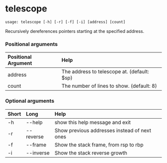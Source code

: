 <!-- THIS PART OF THIS FILE IS AUTOGENERATED. DO NOT MODIFY IT. See scripts/generate-docs.sh -->
# telescope

```text
usage: telescope [-h] [-r] [-f] [-i] [address] [count]

```

Recursively dereferences pointers starting at the specified address.
### Positional arguments

|Positional Argument|Help|
| :--- | :--- |
|address|The address to telescope at. (default: $sp)|
|count|The number of lines to show. (default: 8)|

### Optional arguments

|Short|Long|Help|
| :--- | :--- | :--- |
|-h|--help|show this help message and exit|
|-r|--reverse|Show <count> previous addresses instead of next ones|
|-f|--frame|Show the stack frame, from rsp to rbp|
|-i|--inverse|Show the stack reverse growth|

<!-- END OF AUTOGENERATED PART. Do not modify this line or the line below, they mark the end of the auto-generated part of the file. If you want to extend the documentation in a way which cannot easily be done by adding to the command help description, write below the following line. -->
<!-- ------------\>8---- ----\>8---- ----\>8------------ -->
